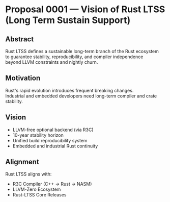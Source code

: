 # Proposal 0001 — Vision of Rust LTSS (Long Term Sustain Support)

## Abstract
Rust LTSS defines a sustainable long-term branch of the Rust ecosystem  
to guarantee stability, reproducibility, and compiler independence  
beyond LLVM constraints and nightly churn.

## Motivation
Rust's rapid evolution introduces frequent breaking changes.  
Industrial and embedded developers need long-term compiler and crate stability.

## Vision
- LLVM-free optional backend (via R3C)
- 10-year stability horizon
- Unified build reproducibility system
- Embedded and industrial Rust continuity

## Alignment
Rust LTSS aligns with:
- R3C Compiler (C++ → Rust → NASM)
- LLVM-Zero Ecosystem
- Rust-LTSS Core Releases
